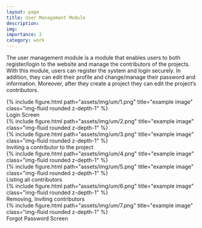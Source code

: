 ```yaml
---
layout: page
title: User Management Module
description:
img:
importance: 2
category: work
---
```


The user management module is a module that enables users to both register/login to the website and manage the contributors of the projects. With this module, users can register the system and login securely. In addition, they can edit their profile and change/manage their password and information. Moreover, after they create a project they can edit the project’s contributors.

<div class="row">
    <div class="col-sm mt-3 mt-md-0">
        {% include figure.html path="assets/img/um/1.png" title="example image" class="img-fluid rounded z-depth-1" %}
    </div>
</div>
<div class="caption">
    Login Screen
</div>

<div class="row">
    <div class="col-sm mt-3 mt-md-0">
        {% include figure.html path="assets/img/um/2.png" title="example image" class="img-fluid rounded z-depth-1" %}
    </div>
</div>
<div class="caption">
   
</div>

<div class="row">
    <div class="col-sm mt-3 mt-md-0">
        {% include figure.html path="assets/img/um/3.png" title="example image" class="img-fluid rounded z-depth-1" %}
    </div>
</div>
<div class="caption">
    Inviting a contributor to the project
</div>

<div class="row">
    <div class="col-sm mt-3 mt-md-0">
        {% include figure.html path="assets/img/um/4.png" title="example image" class="img-fluid rounded z-depth-1" %}
    </div>
</div>
<div class="caption">
    
</div>

<div class="row">
    <div class="col-sm mt-3 mt-md-0">
        {% include figure.html path="assets/img/um/5.png" title="example image" class="img-fluid rounded z-depth-1" %}
    </div>
</div>
<div class="caption">
    Listing all contributors
</div>

<div class="row">
    <div class="col-sm mt-3 mt-md-0">
        {% include figure.html path="assets/img/um/6.png" title="example image" class="img-fluid rounded z-depth-1" %}
    </div>
</div>
<div class="caption">
    Removing, Inviting contributors
</div>

<div class="row">
    <div class="col-sm mt-3 mt-md-0">
        {% include figure.html path="assets/img/um/7.png" title="example image" class="img-fluid rounded z-depth-1" %}
    </div>
</div>
<div class="caption">
   Forgot Password Screen
</div>